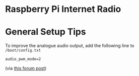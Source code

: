 # Raspberry Pi Internet Radio

# General Setup Tips
To improve the analogue audio output, add the following line to `/boot/config.txt`
```
audio_pwm_mode=2
```
(via [this forum post](https://www.raspberrypi.org/forums/viewtopic.php?f=29&t=136445))
